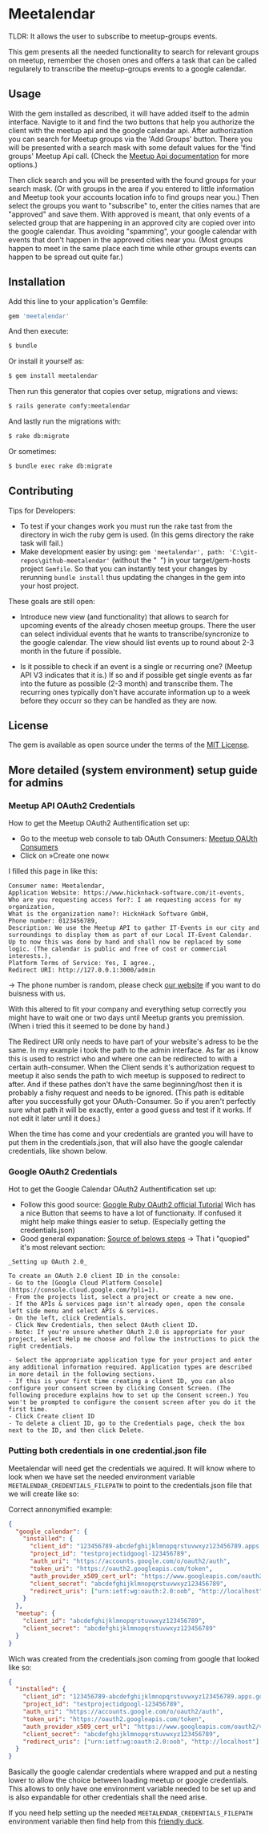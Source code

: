 # Meetalendar
TLDR: It allows the user to subscribe to meetup-groups events.

This gem presents all the needed functionality to search for relevant groups on meetup, remember the chosen ones and offers a task that can be called regularely to transcribe the meetup-groups events to a google calendar.

## Usage
With the gem installed as described, it will have added itself to the admin interface. Navigte to it and find the two buttons that help you authorize the client with the meetup api and the google calendar api.
After authorization you can search for Meetup groups via the 'Add Groups' button. There you will be presented with a search mask with some default values for the 'find groups' Meetup Api call. (Check the [Meetup Api documentation](https://secure.meetup.com/meetup_api/console/?path=/find/groups) for more options.)

Then click search and you will be presented with the found groups for your search mask. (Or with groups in the area if you entered to little information and Meetup took your accounts location info to find groups near you.)
Then select the groups you want to "subscribe" to, enter the cities names that are "approved" and save them. With approved is meant, that only events of a selected group that are happening in an approved city are copied over into the google calendar. Thus avoiding "spamming", your google calendar with events that don't happen in the approved cities near you. (Most groups happen to meet in the same place each time while other groups events can happen to be spread out quite far.)

## Installation
Add this line to your application's Gemfile:

```ruby
gem 'meetalendar'
```

And then execute:
```bash
$ bundle
```

Or install it yourself as:
```bash
$ gem install meetalendar
```

Then run this generator that copies over setup, migrations and views:
```bash
$ rails generate comfy:meetalendar
```

And lastly run the migrations with:
```bash
$ rake db:migrate
```
Or sometimes:
```bash
$ bundle exec rake db:migrate
```

## Contributing

Tips for Developers:

- To test if your changes work you must run the rake tast from the directory in wich the ruby gem is used. (In this gems directory the rake task will fail.)
- Make development easier by using: `gem 'meetalendar', path: 'C:\git-repos\github-meetalendar'` (without the "` `") in your target/gem-hosts project `Gemfile`. So that you can instantly test your changes by rerunning `bundle install` thus updating the changes in the gem into your host project.

These goals are still open:

- Introduce new view (and functionality) that allows to search for upcoming events of the already chosen meetup groups. There the user can select individual events that he wants to transcribe/syncronize to the google calendar. The view should list events up to round about 2-3 month in the future if possible.

- Is it possible to check if an event is a single or recurring one? (Meetup API V3 indicates that it is.) If so and if possible get single events as far into the future as possible (2-3 month) and transcribe them. The recurring ones typically don't have accurate information up to a week before they occurr so they can be handled as they are now.

## License
The gem is available as open source under the terms of the [MIT License](https://opensource.org/licenses/MIT).


## More detailed (system environment) setup guide for admins

### Meetup API OAuth2 Credentials
How to get the Meetup OAuth2 Authentification set up:

- Go to the meetup web console to tab OAuth Consumers: [Meetup OAUth Consumers](https://secure.meetup.com/meetup_api/oauth_consumers/)
- Click on »Create one now«

I filled this page in like this:
```text
Consumer name: Meetalendar,
Application Website: https://www.hicknhack-software.com/it-events,
Who are you requesting access for?: I am requesting access for my organization,
What is the organization name?: HicknHack Software GmbH,
Phone number: 0123456789,
Description: We use the Meetup API to gather IT-Events in our city and surroundings to display them as part of our Local IT-Event Calendar. Up to now this was done by hand and shall now be replaced by some logic. (The calendar is public and free of cost or commercial interests.),
Platform Terms of Service: Yes, I agree.,
Redirect URI: http://127.0.0.1:3000/admin
```
-> The phone number is random, please check [our website](https://www.hicknhack-software.com/) if you want to do buisness with us.

With this altered to fit your company and everything setup correctly you might have to wait one or two days until Meetup grants you premission. (When i tried this it seemed to be done by hand.)

The Redirect URI only needs to have part of your website's adress to be the same. In my example i took the path to the admin interface. As far as i know this is used to restrict who and where one can be redirected to with a certain auth-consumer.
When the Client sends it's authorization request to meetup it also sends the path to wich meetup is supposed to redirect to after. And if these pathes don't have the same beginning/host then it is probably a fishy request and needs to be ignored.
(This path is editable after you successfully got your OAuth-Consumer. So if you aren't perfectly sure what path it will be exactly, enter a good guess and test if it works. If not edit it later until it does.)

When the time has come and your credentials are granted you will have to put them in the credentials.json, that will also have the google calendar credentials, like shown below.

### Google OAuth2 Credentials
Hot to get the Google Calendar OAuth2 Authentification set up:

- Follow this good source: [Google Ruby OAuth2 official Tutorial](https://developers.google.com/calendar/quickstart/ruby) Wich has a nice Button that seems to have a lot of functionaity. If confused it might help make things easier to setup. (Especially getting the credentials.json)
- Good general expanation: [Source of belows steps](https://support.google.com/cloud/answer/6158849?hl=en) -> That i "quopied" it's most relevant section:

```text
_Setting up OAuth 2.0_

To create an OAuth 2.0 client ID in the console:
- Go to the [Google Cloud Platform Console](https://console.cloud.google.com/?pli=1).
- From the projects list, select a project or create a new one.
- If the APIs & services page isn't already open, open the console left side menu and select APIs & services.
- On the left, click Credentials.
- Click New Credentials, then select OAuth client ID.
- Note: If you're unsure whether OAuth 2.0 is appropriate for your project, select Help me choose and follow the instructions to pick the right credentials.

- Select the appropriate application type for your project and enter any additional information required. Application types are described in more detail in the following sections.
- If this is your first time creating a client ID, you can also configure your consent screen by clicking Consent Screen. (The following procedure explains how to set up the Consent screen.) You won't be prompted to configure the consent screen after you do it the first time.
- Click Create client ID
- To delete a client ID, go to the Credentials page, check the box next to the ID, and then click Delete.
```

### Putting both credentials in one credential.json file

Meetalendar will need get the credentials we aquired. It will know where to look when we have set the needed environment variable ```MEETALENDAR_CREDENTIALS_FILEPATH``` to point to the credentials.json file that we will create like so:

Correct annonymified example:
```json
{
  "google_calendar": {
    "installed": {
      "client_id": "123456789-abcdefghijklmnopqrstuvwxyz123456789.apps.googleusercontent.com",
      "project_id": "testprojectidgoogl-123456789",
      "auth_uri": "https://accounts.google.com/o/oauth2/auth",
      "token_uri": "https://oauth2.googleapis.com/token",
      "auth_provider_x509_cert_url": "https://www.googleapis.com/oauth2/v1/certs",
      "client_secret": "abcdefghijklmnopqrstuvwxyz123456789",
      "redirect_uris": ["urn:ietf:wg:oauth:2.0:oob", "http://localhost"]
    }
  },
  "meetup": {
    "client_id": "abcdefghijklmnopqrstuvwxyz123456789",
    "client_secret": "abcdefghijklmnopqrstuvwxyz123456789"
  }
}
```

Wich was created from the credentials.json coming from google that looked like so:
```json
{
  "installed": {
    "client_id": "123456789-abcdefghijklmnopqrstuvwxyz123456789.apps.googleusercontent.com",
    "project_id": "testprojectidgoogl-123456789",
    "auth_uri": "https://accounts.google.com/o/oauth2/auth",
    "token_uri": "https://oauth2.googleapis.com/token",
    "auth_provider_x509_cert_url": "https://www.googleapis.com/oauth2/v1/certs",
    "client_secret": "abcdefghijklmnopqrstuvwxyz123456789",
    "redirect_uris": ["urn:ietf:wg:oauth:2.0:oob", "http://localhost"]
  }
}
```

Basically the google calendar credentials where wrapped and put a nesting lower to allow the choice between loading meetup or google credentials. This allows to only have one environment variable needed to be set up and is also expandable for other credentials shall the need arise.

If you need help setting up the needed ```MEETALENDAR_CREDENTIALS_FILEPATH``` environment variable then find help from this [friendly duck](https://duckduckgo.com/?q=set+environment+variable+for+windows%2Flinux%2Fmac&ia=web).

